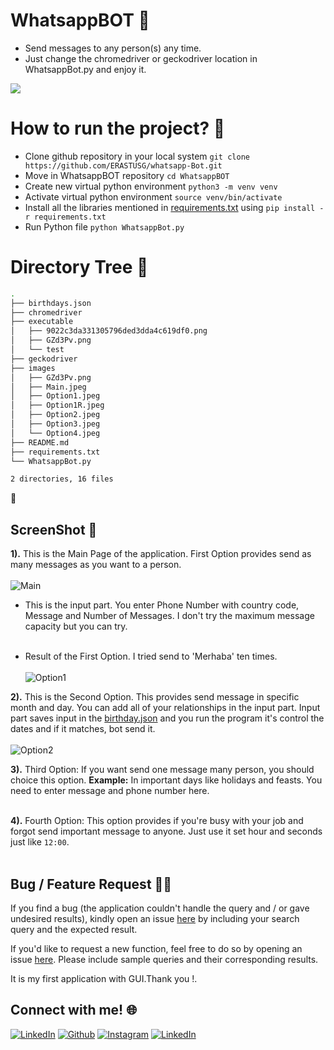 # WhatsappBOT :robot:
 - Send messages to any person(s) any time.
 - Just change the chromedriver or geckodriver location in WhatsappBot.py and enjoy it.
 
 [![](https://camo.githubusercontent.com/2fb0723ef80f8d87a51218680e209c66f213edf8/68747470733a2f2f666f7274686562616467652e636f6d2f696d616765732f6261646765732f6d6164652d776974682d707974686f6e2e737667)](https://python.org)

# How to run the project? :thinking:
 - Clone github repository in your local system  `git clone https://github.com/ERASTUSG/whatsapp-Bot.git`
 - Move in WhatsappBOT repository  `cd WhatsappBOT`
 - Create new virtual python environment  `python3 -m venv venv`
 - Activate virtual python environment  `source venv/bin/activate`
 - Install all the libraries mentioned in [requirements.txt](https://github.com/ERASTUSG/whatsapp-Bot/blob/master/requirements.txt) using  `pip install -r requirements.txt`
 - Run Python file  `python WhatsappBot.py`
 
# Directory Tree :cactus:
```bash
.
├── birthdays.json
├── chromedriver
├── executable
│   ├── 9022c3da331305796ded3dda4c619df0.png
│   ├── GZd3Pv.png
│   └── test
├── geckodriver
├── images
│   ├── GZd3Pv.png
│   ├── Main.jpeg
│   ├── Option1.jpeg
│   ├── Option1R.jpeg
│   ├── Option2.jpeg
│   ├── Option3.jpeg
│   └── Option4.jpeg
├── README.md
├── requirements.txt
└── WhatsappBot.py

2 directories, 16 files
```
🙌
 
## ScreenShot :camera_flash:

**1).** This is the Main Page of the application. First Option provides send as many messages as you want to a person. <br><br>![Main](https://user-images.githubusercontent.com/6681933/113485573-ea40b500-94b6-11eb-904f-792ad14ec40d.jpeg)


 - This is the input part. You enter Phone Number with country code, Message and Number of Messages. I don't try the maximum message capacity but you can try.  <br><br>


 - Result of the First Option. I tried send to 'Merhaba' ten times. <br><br>
![Option1](https://user-images.githubusercontent.com/6681933/113485656-5de2c200-94b7-11eb-9872-985829d613cb.jpeg)

**2).** This is the Second Option. This provides send message in specific month and day. You can add all of your relationships in the input part. Input part saves input in the [birthday.json](https://github.com/ERASTUSG/whatsapp-Bot/blob/master/birthdays.json) and you run the program it's control the dates and if it matches, bot send it.  <br><br>
![Option2](https://user-images.githubusercontent.com/6681933/113485686-810d7180-94b7-11eb-82e4-458e34b882fb.jpeg)


**3).** Third Option: If you want send one message many person, you should choice this option. **Example:** In important days like holidays and feasts. You need to enter message and phone number here.  <br><br>


**4).** Fourth Option: This option provides if you're busy with your job and forgot send important message to anyone. Just use it set hour and seconds just like `12:00`.   <br><br>


## Bug / Feature Request :man_technologist:
If you find a bug (the application couldn't handle the query and / or gave undesired results), kindly open an issue [here](https://github.com/ERASTUSG/whatsapp-Bot/issues/new) by including your search query and the expected result.

If you'd like to request a new function, feel free to do so by opening an issue [here](https://github.com/ERASTUSG/whatsapp-Bot/issues/new). Please include sample queries and their corresponding results.

It is my first application with GUI.Thank you !.

## Connect with me! 🌐

[<img target="_blank" src="https://img.icons8.com/bubbles/100/000000/linkedin.png" title="LinkedIn">](https://linkedin.com/in/yunus-ayd%C4%B1n-b9b01a18a/)       [<img target="_blank" src="https://img.icons8.com/bubbles/100/000000/github.png" title="Github">](https://github.com/ERASTUSG/whatsapp-Bot)     [<img target="_blank" src="https://img.icons8.com/bubbles/100/000000/instagram-new.png" title="Instagram">](https://instagram.com/aydinyunus_/) [<img target="_blank" src="https://img.icons8.com/bubbles/100/000000/twitter.png" title="LinkedIn">](https://twitter.com/aydinnyunuss)





